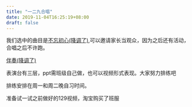 ```yaml
---
title: "一二九合唱"
date: 2019-11-04T16:25:19+08:00
draft: false
---
```

我们选中的曲目是[不忘初心(降调了)](../../韩磊,谭维维+-+不忘初心_降调2.mp3),可以邀请家长当观众，因为之后还有活动，合唱之后不许跑。

[伴奏(降调了)](../../韩磊,谭维维+-+不忘初心+(伴奏)_降调2.mp3)

表演台有三层，ppt需班级自己做，也可以视频形式表现。大家努力排练吧

排练安排在周一和周二晚自习时间。

准备试一试之前做好的129视频，淘宝购买了班服